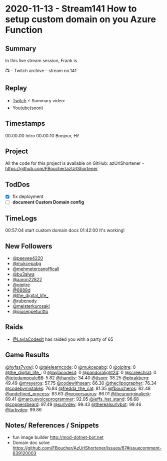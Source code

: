 
# 2020-11-13 - Stream141 How to setup custom domain on you Azure Function

Summary
-------

In this live stream session, Frank is 

📺 - Twitch archive - stream no.141

Replay
------

- [Twitch](https://www.twitch.tv/fboucheros)
⚡ Summary video:
- Youtube(soon)


Timestamps
--------

00:00:00 Intro
00:00:10 Bonjour, Hi!


## Project

All the code for this project is available on GitHub: azUrlShortener - https://github.com/FBoucher/azUrlShortener

## TodDos

- [X] fix deployment
- [ ] **document Custom Domain config**

## TimeLogs

00:57:04 start custom domain docs
01:42:00 It's working!

## New Followers

- [@peevee4220](https://www.twitch.tv/peevee4220)
- [@mukcepabg](https://www.twitch.tv/mukcepabg)
- [@mehmetercanofficall](https://www.twitch.tv/mehmetercanofficall)
- [@bu3alwa](https://www.twitch.tv/bu3alwa)
- [@aaron22822](https://www.twitch.tv/aaron22822)
- [@ojpitre](https://www.twitch.tv/ojpitre)
- [@8888d](https://www.twitch.tv/8888d)
- [@the_digital_life_](https://www.twitch.tv/the_digital_life_)
- [@rubenody](https://www.twitch.tv/rubenody)
- [@meisterkurosaki](https://www.twitch.tv/meisterkurosaki)
- [@giuseppeturitto](https://www.twitch.tv/giuseppeturitto)

## Raids

- [@LaylaCodesIt](https://www.twitch.tv/LaylaCodesIt) has raided you with a party of 65

## Game Results

[@hyfss7vxwj](https://www.twitch.tv/hyfss7vxwj): 0
[@talelearncode](https://www.twitch.tv/talelearncode): 0
[@mukcepabg](https://www.twitch.tv/mukcepabg): 0
[@ojpitre](https://www.twitch.tv/ojpitre): 0
[@the_digital_life_](https://www.twitch.tv/the_digital_life_): 0
[@laylacodesit](https://www.twitch.tv/laylacodesit): 0
[@pandoralight24](https://www.twitch.tv/pandoralight24): 0
[@screechrat](https://www.twitch.tv/screechrat): 0
[@tetedampoule66](https://www.twitch.tv/tetedampoule66): 5.82
[@jhandtv](https://www.twitch.tv/jhandtv): 34.40
[@jtsom](https://www.twitch.tv/jtsom): 38.25
[@phrakberg](https://www.twitch.tv/phrakberg): 49.49
[@mreyeros](https://www.twitch.tv/mreyeros): 57.75
[@codewithsean](https://www.twitch.tv/codewithsean): 66.30
[@theclipographer](https://www.twitch.tv/theclipographer): 76.34
[@codebymistakes](https://www.twitch.tv/codebymistakes): 76.84
[@fredda_the_cat](https://www.twitch.tv/fredda_the_cat): 81.35
[@fboucheros](https://www.twitch.tv/fboucheros): 82.48
[@undefined_process](https://www.twitch.tv/undefined_process): 83.63
[@groversaurus](https://www.twitch.tv/groversaurus): 86.01
[@theunoriginaljerk](https://www.twitch.tv/theunoriginaljerk): 89.41
[@marcusvoiceprogrammer](https://www.twitch.tv/marcusvoiceprogrammer): 92.05
[@jeffs_hat_stand](https://www.twitch.tv/jeffs_hat_stand): 96.68
[@coppersbeard](https://www.twitch.tv/coppersbeard): 97.49
[@surlydev](https://www.twitch.tv/surlydev): 99.43
[@therealsurlybot](https://www.twitch.tv/therealsurlybot): 99.46
[@lurkydev](https://www.twitch.tv/lurkydev): 99.86

## Notes/ References / Snippets

- fun image builder http://mod-dotnet-bot.net
- Domain doc solve https://github.com/FBoucher/AzUrlShortener/issues/67#issuecomment-639120003
